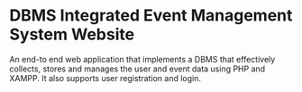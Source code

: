 # DBMS Integrated Event Management System Website
An end-to end web application that implements a DBMS that effectively collects, stores and manages the user and event data using PHP and XAMPP. It also supports user registration and login.
